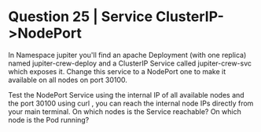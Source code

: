 # Question 25 | Service ClusterIP->NodePort

In Namespace jupiter you'll find an apache Deployment (with one replica) named jupiter-crew-deploy and a ClusterIP Service
called jupiter-crew-svc which exposes it. Change this service to a NodePort one to make it available on all nodes on port 30100.

Test the NodePort Service using the internal IP of all available nodes and the port 30100 using curl , you can reach the internal node
IPs directly from your main terminal. On which nodes is the Service reachable? On which node is the Pod running?